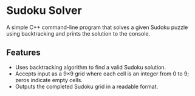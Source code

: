 # Sudoku Solver

A simple C++ command-line program that solves a given Sudoku puzzle using backtracking and prints the solution to the console.

## Features
- Uses backtracking algorithm to find a valid Sudoku solution.
- Accepts input as a 9×9 grid where each cell is an integer from 0 to 9; zeros indicate empty cells.
- Outputs the completed Sudoku grid in a readable format.
